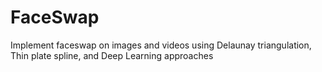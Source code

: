 # FaceSwap
Implement faceswap on images and videos using Delaunay triangulation, Thin plate spline, and Deep Learning approaches

